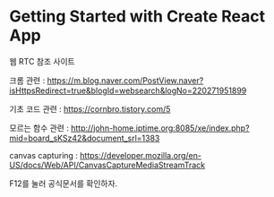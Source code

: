 # Getting Started with Create React App

웹 RTC 참조 사이트

크롬 관련 :
https://m.blog.naver.com/PostView.naver?isHttpsRedirect=true&blogId=websearch&logNo=220271951899

기초 코드 관련 : 
https://cornbro.tistory.com/5

모르는 함수 관련 :
http://john-home.iptime.org:8085/xe/index.php?mid=board_sKSz42&document_srl=1383

canvas capturing :
https://developer.mozilla.org/en-US/docs/Web/API/CanvasCaptureMediaStreamTrack

F12를 눌러 공식문서를 확인하자.